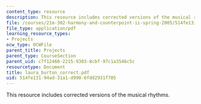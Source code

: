 ```yaml
---
content_type: resource
description: This resource includes corrected versions of the musical rhythms.
file: /courses/21m-302-harmony-and-counterpoint-ii-spring-2005/514fe13194ad31a1d9906fdd2931f705_laura_burton_correct.pdf
file_type: application/pdf
learning_resource_types:
- Projects
ocw_type: OCWFile
parent_title: Projects
parent_type: CourseSection
parent_uid: c7f12460-2215-9303-8cbf-97c1a3546c5c
resourcetype: Document
title: laura_burton_correct.pdf
uid: 514fe131-94ad-31a1-d990-6fdd2931f705
---
```

This resource includes corrected versions of the musical rhythms.

